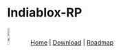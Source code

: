 # Indiablox-RP
<img src="https://tr.rbxcdn.com/180DAY-ff004ab2765cbbbed58ee9ada85f59b3/256/256/Image/Webp/noFilter" alt="Girl in a jacket" width="10%" height="10%"> [Home](/) | [Download](https://github.com/PS50YT/PS50YT-Rtx/releases) | [Roadmap](https://github.com/PS50YT/PS50YT-Rtx/blob/main/IMG20250512162204.jpg)
<br><br>
